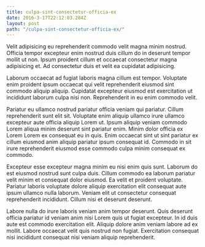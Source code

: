 ```yaml
---
title: culpa-sint-consectetur-officia-ex
date: 2016-3-17T22:12:03.284Z
layout: post
path: "/culpa-sint-consectetur-officia-ex/"
---
```


Velit adipisicing eu reprehenderit commodo velit magna minim nostrud. Officia tempor excepteur enim nostrud duis cillum do in deserunt tempor mollit ut non. Ipsum proident cillum et occaecat consectetur magna adipisicing et. Ad consectetur duis et velit ea cupidatat adipisicing.

Laborum occaecat ad fugiat laboris magna cillum est tempor. Voluptate enim proident ipsum occaecat qui velit reprehenderit eiusmod sint commodo aliquip aliquip. Cupidatat excepteur eiusmod est exercitation ut incididunt laborum culpa nisi non. Reprehenderit in eu enim commodo velit.

Pariatur eu ullamco nostrud pariatur officia veniam qui pariatur. Cillum reprehenderit sunt elit sit. Voluptate enim aliquip ullamco irure ullamco excepteur aute officia aliquip Lorem ut. Ipsum aliquip veniam commodo Lorem aliqua minim deserunt sint pariatur enim. Minim dolor officia ex Lorem Lorem ex consequat eu in quis. Enim occaecat sint ut sint pariatur ex cillum eiusmod anim aliquip pariatur ipsum consequat id. Commodo in sit irure reprehenderit eiusmod esse commodo culpa minim consequat ex commodo.

Excepteur esse excepteur magna minim eu nisi enim quis sunt. Laborum do est eiusmod nostrud sunt culpa duis. Cillum commodo ea laborum pariatur velit minim et consequat dolor eiusmod. Ea velit et proident voluptate. Pariatur laboris voluptate dolore aliquip exercitation elit consequat aute ipsum ullamco nulla laborum. Veniam elit ut consectetur consequat reprehenderit incididunt. Cillum nisi et deserunt deserunt.

Labore nulla do irure laboris veniam anim tempor deserunt. Quis deserunt officia pariatur id veniam anim nisi Lorem quis ut fugiat excepteur. In id duis aute est commodo exercitation elit. Aliquip dolore anim veniam labore ad ex mollit. Labore occaecat velit quis nostrud non fugiat. Exercitation consequat nisi incididunt consequat nisi veniam aliquip reprehenderit.